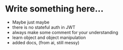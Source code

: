 # Write something here...

- Maybe just maybe
- there is no stateful auth in JWT
- always make some comment for your understanding
- learn object and object manipulation
- added docs, (from ai, still messy)
